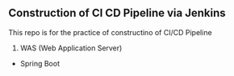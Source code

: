 ## Construction of CI CD Pipeline via Jenkins 

This repo is for the practice of constructino of CI/CD Pipeline

1) WAS (Web Application Server)
 - Spring Boot 
